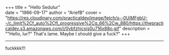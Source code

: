 +++
title = "Hello Sedulur"                                          
date = "1986-09-17"
author = "AriefB"
cover = "https://res.cloudinary.com/practicaldev/image/fetch/s--0UiMFgbU--/c_limit%2Cf_auto%2Cfl_progressive%2Cq_66%2Cw_880/https://thepracticaldev.s3.amazonaws.com/i/0vbfzhjcsjs0u716x88o.gif"
description = "\"Hello, lur?\" That's lame. Maybe I should give a fuck?"
+++
***
fuckkkk!!!
